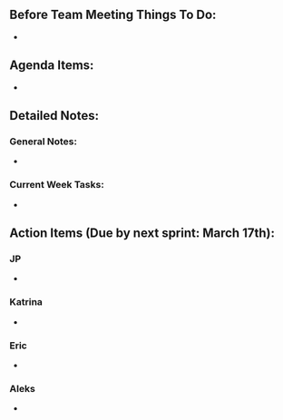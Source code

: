 ## Before Team Meeting Things To Do:
- 

## Agenda Items:
- 


## Detailed Notes:
### General Notes:
- 

### Current Week Tasks:
- 

## Action Items (Due by next sprint: March 17th):
### JP
- 

### Katrina
- 

### Eric
- 

### Aleks
- 














